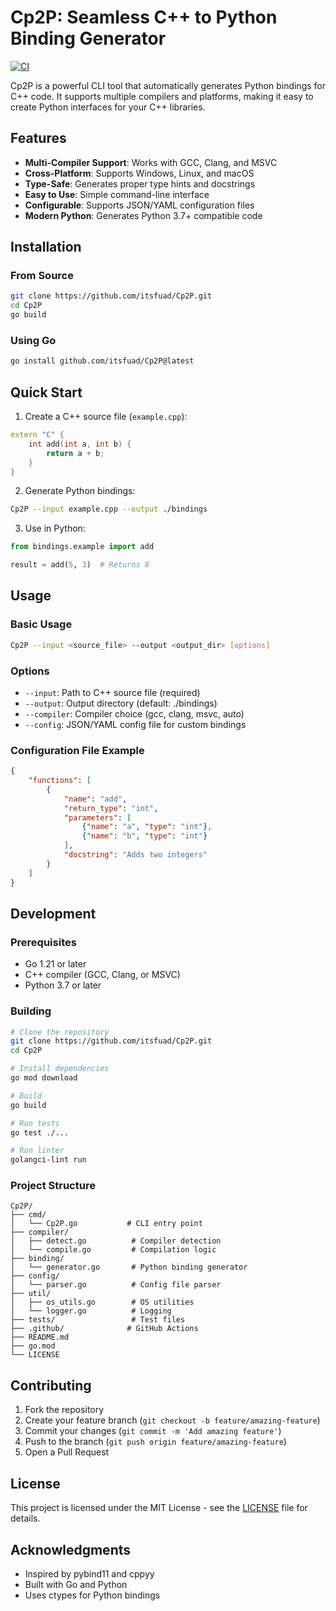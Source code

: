# Cp2P: Seamless C++ to Python Binding Generator

[![CI](https://github.com/istfuad/Cp2P/actions/workflows/ci.yml/badge.svg)](https://github.com/itsfuad/Cp2P/actions/workflows/ci.yml)

Cp2P is a powerful CLI tool that automatically generates Python bindings for C++ code. It supports multiple compilers and platforms, making it easy to create Python interfaces for your C++ libraries.

## Features

- **Multi-Compiler Support**: Works with GCC, Clang, and MSVC
- **Cross-Platform**: Supports Windows, Linux, and macOS
- **Type-Safe**: Generates proper type hints and docstrings
- **Easy to Use**: Simple command-line interface
- **Configurable**: Supports JSON/YAML configuration files
- **Modern Python**: Generates Python 3.7+ compatible code

## Installation

### From Source

```bash
git clone https://github.com/itsfuad/Cp2P.git
cd Cp2P
go build
```

### Using Go

```bash
go install github.com/itsfuad/Cp2P@latest
```

## Quick Start

1. Create a C++ source file (`example.cpp`):

```cpp
extern "C" {
    int add(int a, int b) {
        return a + b;
    }
}
```

2. Generate Python bindings:

```bash
Cp2P --input example.cpp --output ./bindings
```

3. Use in Python:

```python
from bindings.example import add

result = add(5, 3)  # Returns 8
```

## Usage

### Basic Usage

```bash
Cp2P --input <source_file> --output <output_dir> [options]
```

### Options

- `--input`: Path to C++ source file (required)
- `--output`: Output directory (default: ./bindings)
- `--compiler`: Compiler choice (gcc, clang, msvc, auto)
- `--config`: JSON/YAML config file for custom bindings

### Configuration File Example

```json
{
    "functions": [
        {
            "name": "add",
            "return_type": "int",
            "parameters": [
                {"name": "a", "type": "int"},
                {"name": "b", "type": "int"}
            ],
            "docstring": "Adds two integers"
        }
    ]
}
```

## Development

### Prerequisites

- Go 1.21 or later
- C++ compiler (GCC, Clang, or MSVC)
- Python 3.7 or later

### Building

```bash
# Clone the repository
git clone https://github.com/itsfuad/Cp2P.git
cd Cp2P

# Install dependencies
go mod download

# Build
go build

# Run tests
go test ./...

# Run linter
golangci-lint run
```

### Project Structure

```
Cp2P/
├── cmd/
│   └── Cp2P.go           # CLI entry point
├── compiler/
│   ├── detect.go          # Compiler detection
│   └── compile.go         # Compilation logic
├── binding/
│   └── generator.go       # Python binding generator
├── config/
│   └── parser.go          # Config file parser
├── util/
│   ├── os_utils.go        # OS utilities
│   └── logger.go          # Logging
├── tests/                 # Test files
├── .github/              # GitHub Actions
├── README.md
├── go.mod
└── LICENSE
```

## Contributing

1. Fork the repository
2. Create your feature branch (`git checkout -b feature/amazing-feature`)
3. Commit your changes (`git commit -m 'Add amazing feature'`)
4. Push to the branch (`git push origin feature/amazing-feature`)
5. Open a Pull Request

## License

This project is licensed under the MIT License - see the [LICENSE](LICENSE) file for details.

## Acknowledgments

- Inspired by pybind11 and cppyy
- Built with Go and Python
- Uses ctypes for Python bindings

